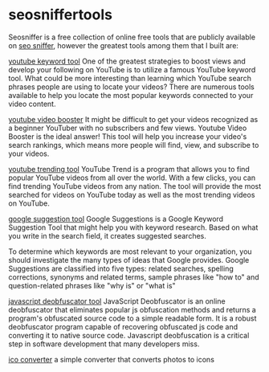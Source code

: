 # seosniffertools
Seosniffer is a free collection of online free tools that are publicly available on [seo sniffer](https://seosniffer.com), however the greatest tools among them that I built are:

[youtube keyword tool](https://seosniffer.com/youtube-keyword)
One of the greatest strategies to boost views and develop your following on YouTube is to utilize a famous YouTube keyword tool. What could be more interesting than learning which YouTube search phrases people are using to locate your videos?
There are numerous tools available to help you locate the most popular keywords connected to your video content.


[youtube video booster](https://seosniffer.com/youtube-rank)
It might be difficult to get your videos recognized as a beginner YouTuber with no subscribers and few views. Youtube Video Booster is the ideal answer! This tool will help you increase your video's search rankings, which means more people will find, view, and subscribe to your videos.





[youtube trending tool](https://seosniffer.com/youtube-trending)
YouTube Trend is a program that allows you to find popular YouTube videos from all over the world. With a few clicks, you can find trending YouTube videos from any nation. The tool will provide the most searched for videos on YouTube today as well as the most trending videos on YouTube.


[google suggestion tool](https://seosniffer.com/keyword-explorer)
Google Suggestions is a Google Keyword Suggestion Tool that might help you with keyword research. Based on what you write in the search field, it creates suggested searches.

To determine which keywords are most relevant to your organization, you should investigate the many types of ideas that Google provides. Google Suggestions are classified into five types: related searches, spelling corrections, synonyms and related terms, sample phrases like "how to" and question-related phrases like "why is" or "what is"


[javascript deobfuscator tool](https://seosniffer.com/javascript-deobfuscator)
JavaScript Deobfuscator is an online deobfuscator that eliminates popular js obfuscation methods and returns a program's obfuscated source code to a simple readable form. It is a robust deobfuscator program capable of recovering obfuscated js code and converting it to native source code. Javascript deobfuscation is a critical step in software development that many developers miss.


[ico converter](https://www.seosniffer.com/ico-converter)
a simple converter that converts photos to icons
